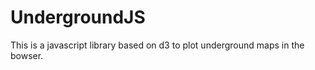 UndergroundJS
=============

This is a javascript library based on d3 to plot underground maps in the bowser.
